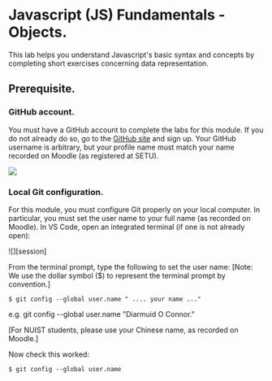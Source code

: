 # Javascript (JS) Fundamentals - Objects.

This lab helps you understand Javascript's basic syntax and concepts by completing short exercises concerning data representation.

## Prerequisite.

### GitHub account.

You must have a GitHub account to complete the labs for this module. If you do not already do so, go to the [GitHub site](https://github.com/) and sign up. Your GitHub username is arbitrary, but your profile name must match your name recorded on Moodle (as registered at SETU). 

![][profile]

### Local Git configuration.

For this module, you must configure Git properly on your local computer. In particular, you must set the user name to your full name (as recorded on Moodle). In VS Code, open an integrated terminal (if one is not already open):

![][session]

From the terminal prompt, type the following to set the user name:
[Note: We use the dollar symbol ($) to represent the terminal prompt by convention.]
~~~
$ git config --global user.name " .... your name ..."
~~~
e.g. git config --global user.name "Diarmuid O Connor."

[For NUIST students, please use your Chinese name, as recorded on Moodle.]

Now check this worked:
~~~
$ git config --global user.name
~~~

[profile]: ./img/profile.png
